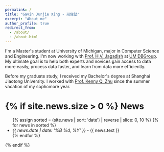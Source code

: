 ```yaml
---
permalink: /
title: "Gavin Junjie Xing - 邢俊劼"
excerpt: "About me"
author_profile: true
redirect_from: 
  - /about/
  - /about.html
---
```


I'm a Master's student at University of Michigan, major in Computer Science and Engineering. I'm now working with [Prof. H.V. Jagadish](https://web.eecs.umich.edu/~jag/) at [UM DBGroup](http://dbgroup.eecs.umich.edu). My ultimate goal is to help both experts and novices gain access to data more easily, process data faster, and learn from data more efficiently.

Before my graduate study, I received my Bachelor's degree at Shanghai Jiaotong University. I worked with [Prof. Kenny Q. Zhu](http://www.cs.sjtu.edu.cn/~kzhu/) since the summer vacation of my sophomore year.



{% if site.news.size > 0 %}
News
====
  <ul>
	{% assign sorted = (site.news | sort: 'date') | reverse | slice: 0, 10 %}
  	{% for news in sorted %}
    <li><i>{{ news.date | date: '%B %d, %Y' }}</i> - {{ news.text }}</li>
  {% endfor %}</ul>
{% endif %}